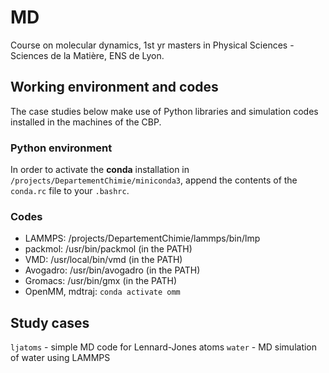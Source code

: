 # MD

Course on molecular dynamics, 1st yr masters in Physical Sciences - Sciences de la Matière, ENS de Lyon.

## Working environment and codes

The case studies below make use of Python libraries and simulation codes installed in the machines of the CBP.

### Python environment

In order to activate the **conda** installation in `/projects/DepartementChimie/miniconda3`, append the contents of the `conda.rc` file to your `.bashrc`.

### Codes

- LAMMPS: /projects/DepartementChimie/lammps/bin/lmp
- packmol: /usr/bin/packmol (in the PATH)
- VMD: /usr/local/bin/vmd (in the PATH)
- Avogadro: /usr/bin/avogadro (in the PATH)
- Gromacs: /usr/bin/gmx (in the PATH)
- OpenMM, mdtraj: `conda activate omm`


## Study cases

`ljatoms` - simple MD code for Lennard-Jones atoms
`water` - MD simulation of water using LAMMPS
